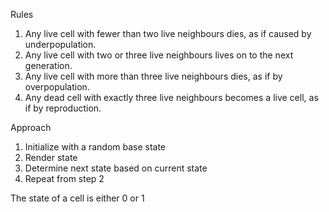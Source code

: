 Rules

1. Any live cell with fewer than two live neighbours dies, as if caused by underpopulation.
2. Any live cell with two or three live neighbours lives on to the next generation.
3. Any live cell with more than three live neighbours dies, as if by overpopulation.
4. Any dead cell with exactly three live neighbours becomes a live cell, as if by reproduction.

Approach

1. Initialize with a random base state
2. Render state
3. Determine next state based on current state
4. Repeat from step 2

The state of a cell is either 0 or 1
